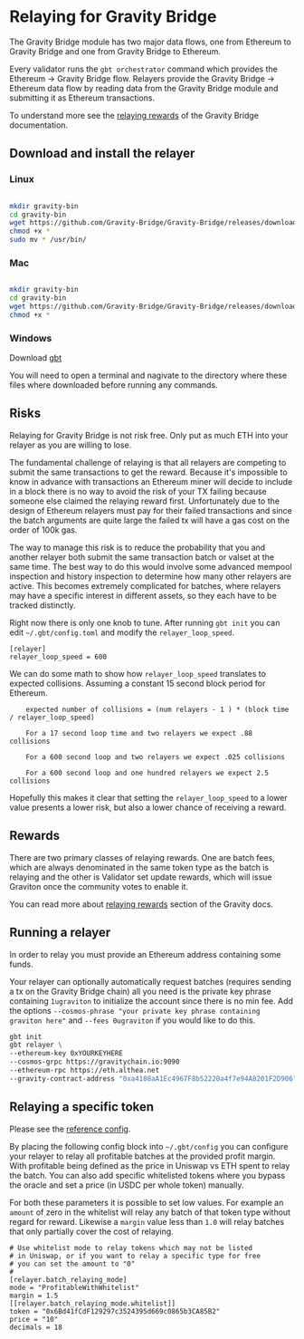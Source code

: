 # Relaying for Gravity Bridge

The Gravity Bridge module has two major data flows, one from Ethereum to Gravity Bridge and one from Gravity Bridge to Ethereum.

Every validator runs the `gbt orchestrator` command which provides the Ethereum -> Gravity Bridge flow. Relayers
provide the Gravity Bridge -> Ethereum data flow by reading data from the Gravity Bridge module and submitting it as Ethereum transactions.

To understand more see the [relaying rewards](https://github.com/Gravity-Bridge/Gravity-Bridge/blob/main/docs/design/mint-lock.md#relaying-rewards) of the Gravity Bridge documentation.

## Download and install the relayer

### Linux

```bash

mkdir gravity-bin
cd gravity-bin
wget https://github.com/Gravity-Bridge/Gravity-Bridge/releases/download/v1.7.3/gbt
chmod +x *
sudo mv * /usr/bin/

```

### Mac

```bash

mkdir gravity-bin
cd gravity-bin
wget https://github.com/Gravity-Bridge/Gravity-Bridge/releases/download/v1.7.0/gbt-mac-amd64
chmod +x *

```

### Windows

Download [gbt](https://github.com/Gravity-Bridge/Gravity-Bridge/releases/download/v1.7.0/gbt.exe)

You will need to open a terminal and nagivate to the directory where these files where downloaded before running any commands.

## Risks

Relaying for Gravity Bridge is not risk free. Only put as much ETH into your relayer as you are willing to lose.

The fundamental challenge of relaying is that all relayers are competing to submit the same transactions to get the reward. Because it's impossible to know in advance with transactions an Ethereum miner will decide to include in a block there is no way to avoid the risk of your TX failing because someone else claimed the relaying reward first. Unfortunately due to the design of Ethereum relayers must pay for their failed transactions and since the batch arguments are quite large the failed tx will have a gas cost on the order of 100k gas.

The way to manage this risk is to reduce the probability that you and another relayer both submit the same transaction batch or valset at the same time. The best way to do this would involve some advanced mempool inspection and history inspection to determine how many other relayers are active. This becomes extremely complicated for batches, where relayers may have a specific interest in different assets, so they each have to be tracked distinctly.

Right now there is only one knob to tune. After running `gbt init` you can edit `~/.gbt/config.toml` and modify the `relayer_loop_speed`.

```text
[relayer]
relayer_loop_speed = 600
```

We can do some math to show how `relayer_loop_speed` translates to expected collisions. Assuming a constant 15 second block period for Ethereum.

```text
    expected number of collisions = (num relayers - 1 ) * (block time / relayer_loop_speed)

    For a 17 second loop time and two relayers we expect .88 collisions

    For a 600 second loop and two relayers we expect .025 collisions

    For a 600 second loop and one hundred relayers we expect 2.5 collisions
```

Hopefully this makes it clear that setting the `relayer_loop_speed` to a lower value presents a lower risk, but also a lower chance of receiving a reward.

## Rewards

There are two primary classes of relaying rewards. One are batch fees, which are always denominated in the same token type as the batch is relaying and the other is Validator set update rewards, which will issue Graviton once the community votes to enable it.

You can read more about [relaying rewards](https://github.com/Gravity-Bridge/Gravity-Bridge/blob/main/docs/design/mint-lock.md#relaying-rewards) section of the Gravity docs.

## Running a relayer

In order to relay you must provide an Ethereum address containing some funds.

Your relayer can optionally automatically request batches (requires sending a tx on the Gravity Bridge chain) all you need is the private key phrase containing `1ugraviton` to initialize the account since there is no min fee. Add the options `--cosmos-phrase "your private key phrase containing graviton here"` and `--fees 0ugraviton` if you would like to do this.

```bash
gbt init
gbt relayer \
--ethereum-key 0xYOURKEYHERE
--cosmos-grpc https://gravitychain.io:9090
--ethereum-rpc https://eth.althea.net
--gravity-contract-address "0xa4108aA1Ec4967F8b52220a4f7e94A8201F2D906" \
```

## Relaying a specific token

Please see the [reference config](https://github.com/Gravity-Bridge/Gravity-Bridge/blob/main/orchestrator/gbt/src/default-config.toml).

By placing the following config block into `~/.gbt/config` you can configure your relayer to relay all profitable batches at the provided profit margin. With profitable being defined
as the price in Uniswap vs ETH spent to relay the batch. You can also add specific whitelisted tokens where you bypass the oracle and set a price (in USDC per whole token) manually.

For both these parameters it is possible to set low values. For example an `amount` of zero in the whitelist will relay any batch of that token type without regard for reward. Likewise a `margin` value less than `1.0` will relay batches that only partially cover the cost of relaying.

```text
# Use whitelist mode to relay tokens which may not be listed
# in Uniswap, or if you want to relay a specific type for free
# you can set the amount to "0"
#
[relayer.batch_relaying_mode]
mode = "ProfitableWithWhitelist"
margin = 1.5
[[relayer.batch_relaying_mode.whitelist]]
token = "0x6Bd41fCdF129297c3524395d669c0865b3CA85B2"
price = "10"
decimals = 18
```
